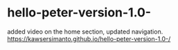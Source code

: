 # hello-peter-version-1.0-
added video on the home section, updated navigation.
https://kawsersimanto.github.io/hello-peter-version-1.0-/
